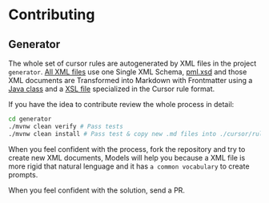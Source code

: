 # Contributing

## Generator

The whole set of cursor rules are autogenerated by XML files in the project `generator`.
[All XML files](./generator/src/main/resources/) use one Single XML Schema, [pml.xsd](./generator/src/main/resources/pml.xsd) and those XML documents are Transformed into Markdown with Frontmatter using a [Java class](./generator/src/main/java/info/jab/pml/CursorRulesGenerator.java) and a [XSL file](./generator/src/main/resources/cursor-rules.xsl) specialized in the Cursor rule format.

If you have the idea to contribute review the whole process in detail:

```bash
cd generator
./mvnw clean verify # Pass tests
./mvnw clean install # Pass test & copy new .md files into ./cursor/rules (The way to promote changes)
```

When you feel confident with the process, fork the repository and try to create new XML documents, Models will help you because a XML file is more rigid that natural lenguage and it has `a common vocabulary` to create prompts.

When you feel confident with the solution, send a PR.
